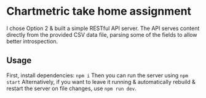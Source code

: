 # Chartmetric take home assignment

I chose Option 2 & built a simple RESTful API server.
The API serves content directly from the provided CSV data file, parsing some of the fields to allow better introspection.

## Usage

First, install dependencies: `npm i`
Then you can run the server using `npm start`
Alternatively, if you want to leave it running & automatically rebuild & restart the server on file changes, use `npm run dev`.
